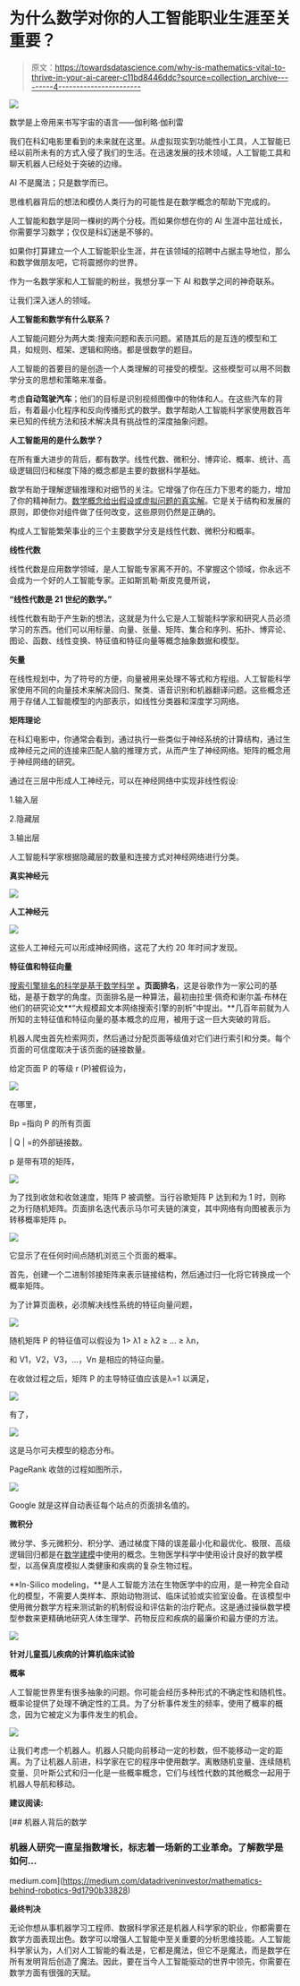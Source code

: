 # 为什么数学对你的人工智能职业生涯至关重要？

> 原文：<https://towardsdatascience.com/why-is-mathematics-vital-to-thrive-in-your-ai-career-c11bd8446ddc?source=collection_archive---------4----------------------->

![](img/b0a5f67c96366d805720dd51d86f8e79.png)

数学是上帝用来书写宇宙的语言——伽利略·伽利雷

我们在科幻电影里看到的未来就在这里。从虚拟现实到功能性小工具，人工智能已经以前所未有的方式入侵了我们的生活。在迅速发展的技术领域，人工智能工具和聊天机器人已经处于突破的边缘。

AI 不是魔法；只是数学而已。

思维机器背后的想法和模仿人类行为的可能性是在数学概念的帮助下完成的。

人工智能和数学是同一棵树的两个分枝。而如果你想在你的 AI 生涯中茁壮成长，你需要学习数学；仅仅是科幻迷是不够的。

如果你打算建立一个人工智能职业生涯，并在该领域的招聘中占据主导地位，那么和数学做朋友吧，它将震撼你的世界。

作为一名数学家和人工智能的粉丝，我想分享一下 AI 和数学之间的神奇联系。

让我们深入迷人的领域。

**人工智能和数学有什么联系？**

人工智能问题分为两大类:搜索问题和表示问题。紧随其后的是互连的模型和工具，如规则、框架、逻辑和网络。都是很数学的题目。

人工智能的首要目的是创造一个人类理解的可接受的模型。这些模型可以用不同数学分支的思想和策略来准备。

考虑**自动驾驶汽车**；他们的目标是识别视频图像中的物体和人。在这些汽车的背后，有着最小化程序和反向传播形式的数学。数学帮助人工智能科学家使用数百年来已知的传统方法和技术解决具有挑战性的深度抽象问题。

**人工智能用的是什么数学？**

在所有重大进步的背后，都有数学。线性代数、微积分、博弈论、概率、统计、高级逻辑回归和梯度下降的概念都是主要的数据科学基础。

数学有助于理解逻辑推理和对细节的关注。它增强了你在压力下思考的能力，增加了你的精神耐力。[数学概念给出假设或虚拟问题的真实解](http://rutcor.rutgers.edu/~amai/aimath04/AcceptedPapers/aimath-I.pdf)。它是关于结构和发展的原则，即使你对组件做了任何改变，这些原则仍然是正确的。

构成人工智能繁荣事业的三个主要数学分支是线性代数、微积分和概率。

**线性代数**

线性代数是应用数学领域，是人工智能专家离不开的。不掌握这个领域，你永远不会成为一个好的人工智能专家。正如斯凯勒·斯皮克曼所说，

**“线性代数是 21 世纪的数学。”**

线性代数有助于产生新的想法，这就是为什么它是人工智能科学家和研究人员必须学习的东西。他们可以用标量、向量、张量、矩阵、集合和序列、拓扑、博弈论、图论、函数、线性变换、特征值和特征向量等概念抽象数据和模型。

**矢量**

在线性规划中，为了符号的方便，向量被用来处理不等式和方程组。人工智能科学家使用不同的向量技术来解决回归、聚类、语音识别和机器翻译问题。这些概念还用于存储人工智能模型的内部表示，如线性分类器和深度学习网络。

**矩阵理论**

在科幻电影中，你通常会看到，通过执行一些类似于神经系统的计算结构，通过生成神经元之间的连接来匹配人脑的推理方式，从而产生了神经网络。矩阵的概念用于神经网络的研究。

通过在三层中形成人工神经元，可以在神经网络中实现非线性假设:

1.输入层

2.隐藏层

3.输出层

人工智能科学家根据隐藏层的数量和连接方式对神经网络进行分类。

**真实神经元**

![](img/5a786c53d162b614312a2836c457292c.png)

**人工神经元**

![](img/67198b7b9b8b630e7ea34803999f3ab5.png)

这些人工神经元可以形成神经网络，这花了大约 20 年时间才发现。

**特征值和特征向量**

[搜索引擎排名的科学是基于数学科学](http://ilpubs.stanford.edu:8090/422/1/1999-66.pdf) **。页面排名**，这是谷歌作为一家公司的基础，是基于数学的角度。页面排名是一种算法，最初由拉里·佩奇和谢尔盖·布林在他们的研究论文**“大规模超文本网络搜索引擎的剖析”中提出。**几百年前就为人所知的主特征值和特征向量的基本概念的应用，被用于这一巨大突破的背后。

机器人爬虫首先检索网页，然后通过分配页面等级值对它们进行索引和分类。每个页面的可信度取决于该页面的链接数量。

给定页面 P 的等级 r (P)被假设为，

![](img/272a454d85134c17b16b2b6afe3e1f76.png)

在哪里，

Bp =指向 P 的所有页面

| Q | =的外部链接数。

p 是带有项的矩阵，

![](img/a29d97c19f54f4761265c8599c976505.png)

为了找到收敛和收敛速度，矩阵 P 被调整。当行谷歌矩阵 P 达到和为 1 时，则称之为行随机矩阵。页面排名迭代表示马尔可夫链的演变，其中网络有向图被表示为转移概率矩阵 p。

![](img/2895708907c543143dfa695424a1592e.png)

它显示了在任何时间点随机浏览三个页面的概率。

首先，创建一个二进制邻接矩阵来表示链接结构，然后通过归一化将它转换成一个概率矩阵。

为了计算页面秩，必须解决线性系统的特征向量问题，

![](img/7edc8f436db4f9c983284ad343b7df8e.png)

随机矩阵 P 的特征值可以假设为 1> λ1 ≥ λ2 ≥ … ≥ λn，

和 V1，V2，V3，…，Vn 是相应的特征向量。

在收敛过程之后，矩阵 P 的主导特征值应该是λ=1 以满足，

![](img/d8ebe26ea4a62be5deed2af9edd85e7b.png)

有了，

![](img/68c7839b90c3a4915783380a59123e2f.png)

这是马尔可夫模型的稳态分布。

PageRank 收敛的过程如图所示，

![](img/3479ee6d7fb3200c0820e8c7d9653f91.png)

Google 就是这样自动表征每个站点的页面排名值的。

**微积分**

微分学、多元微积分、积分学、通过梯度下降的误差最小化和最优化、极限、高级逻辑回归都是在[数学建模](https://www.sciencedirect.com/topics/engineering/mathematical-modelling)中使用的概念。生物医学科学中使用设计良好的数学模型，以高保真度模拟人类健康和疾病的复杂生物过程。

**In-Silico modeling，**是人工智能方法在生物医学中的应用，是一种完全自动化的模型，不需要人类样本、原始动物测试、临床试验或实验室设备。在该模型中使用微分数学方程来测试新的机制假设和评估新的治疗靶点。这是通过操纵数学模型参数来更精确地研究人体生理学、药物反应和疾病的最廉价和最方便的方法。

![](img/e26a951fb300a5ea4574876c20cfd204.png)

**针对儿童孤儿疾病的计算机临床试验**

**概率**

人工智能世界里有很多抽象的问题。你可能会经历多种形式的不确定性和随机性。概率论提供了处理不确定性的工具。为了分析事件发生的频率，使用了概率的概念，因为它被定义为事件发生的机会。

![](img/2ac022db071c2636c033245d90a45777.png)

让我们考虑一个机器人。机器人只能向前移动一定的秒数，但不能移动一定的距离。为了让机器人前进，科学家在它的程序中使用数学。离散随机变量、连续随机变量、贝叶斯公式和归一化是一些概率概念，它们与线性代数的其他概念一起用于机器人导航和移动。

**建议阅读:**

[](https://medium.com/datadriveninvestor/mathematics-behind-robotics-9d1790b33828) [## 机器人背后的数学

### 机器人研究一直呈指数增长，标志着一场新的工业革命。了解数学是如何…

medium.com](https://medium.com/datadriveninvestor/mathematics-behind-robotics-9d1790b33828) 

**最终判决**

无论你想从事机器学习工程师、数据科学家还是机器人科学家的职业，你都需要在数学方面表现出色。数学可以增强人工智能中至关重要的分析思维技能。人工智能科学家认为，人们对人工智能的看法是，它都是魔法，但它不是魔法，而是数学在所有发明背后创造了魔法。因此，要在当今人工智能驱动的世界中领先，你需要在数学方面有很强的天赋。